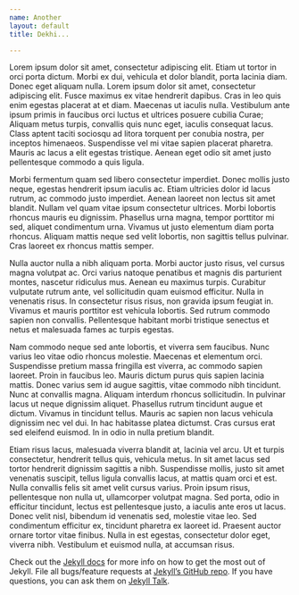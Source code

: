 ```yaml
---
name: Another
layout: default
title: Dekhi...

---
```




Lorem ipsum dolor sit amet, consectetur adipiscing elit. Etiam ut tortor in orci porta dictum. Morbi ex dui, vehicula et dolor blandit, porta lacinia diam. Donec eget aliquam nulla. Lorem ipsum dolor sit amet, consectetur adipiscing elit. Fusce maximus ex vitae hendrerit dapibus. Cras in leo quis enim egestas placerat at et diam. Maecenas ut iaculis nulla. Vestibulum ante ipsum primis in faucibus orci luctus et ultrices posuere cubilia Curae; Aliquam metus turpis, convallis quis nunc eget, iaculis consequat lacus. Class aptent taciti sociosqu ad litora torquent per conubia nostra, per inceptos himenaeos. Suspendisse vel mi vitae sapien placerat pharetra. Mauris ac lacus a elit egestas tristique. Aenean eget odio sit amet justo pellentesque commodo a quis ligula.

Morbi fermentum quam sed libero consectetur imperdiet. Donec mollis justo neque, egestas hendrerit ipsum iaculis ac. Etiam ultricies dolor id lacus rutrum, ac commodo justo imperdiet. Aenean laoreet non lectus sit amet blandit. Nullam vel quam vitae ipsum consectetur ultrices. Morbi lobortis rhoncus mauris eu dignissim. Phasellus urna magna, tempor porttitor mi sed, aliquet condimentum urna. Vivamus ut justo elementum diam porta rhoncus. Aliquam mattis neque sed velit lobortis, non sagittis tellus pulvinar. Cras laoreet ex rhoncus mattis semper.

Nulla auctor nulla a nibh aliquam porta. Morbi auctor justo risus, vel cursus magna volutpat ac. Orci varius natoque penatibus et magnis dis parturient montes, nascetur ridiculus mus. Aenean eu maximus turpis. Curabitur vulputate rutrum ante, vel sollicitudin quam euismod efficitur. Nulla in venenatis risus. In consectetur risus risus, non gravida ipsum feugiat in. Vivamus et mauris porttitor est vehicula lobortis. Sed rutrum commodo sapien non convallis. Pellentesque habitant morbi tristique senectus et netus et malesuada fames ac turpis egestas.

Nam commodo neque sed ante lobortis, et viverra sem faucibus. Nunc varius leo vitae odio rhoncus molestie. Maecenas et elementum orci. Suspendisse pretium massa fringilla est viverra, ac commodo sapien laoreet. Proin in faucibus leo. Mauris dictum purus quis sapien lacinia mattis. Donec varius sem id augue sagittis, vitae commodo nibh tincidunt. Nunc at convallis magna. Aliquam interdum rhoncus sollicitudin. In pulvinar lacus ut neque dignissim aliquet. Phasellus rutrum tincidunt augue et dictum. Vivamus in tincidunt tellus. Mauris ac sapien non lacus vehicula dignissim nec vel dui. In hac habitasse platea dictumst. Cras cursus erat sed eleifend euismod. In in odio in nulla pretium blandit.

Etiam risus lacus, malesuada viverra blandit at, lacinia vel arcu. Ut et turpis consectetur, hendrerit tellus quis, vehicula metus. In sit amet lacus sed tortor hendrerit dignissim sagittis a nibh. Suspendisse mollis, justo sit amet venenatis suscipit, tellus ligula convallis lacus, at mattis quam orci et est. Nulla convallis felis sit amet velit cursus varius. Proin ipsum risus, pellentesque non nulla ut, ullamcorper volutpat magna. Sed porta, odio in efficitur tincidunt, lectus est pellentesque justo, a iaculis ante eros ut lacus. Donec velit nisl, bibendum id venenatis sed, molestie vitae leo. Sed condimentum efficitur ex, tincidunt pharetra ex laoreet id. Praesent auctor ornare tortor vitae finibus. Nulla in est egestas, consectetur dolor eget, viverra nibh. Vestibulum et euismod nulla, at accumsan risus. 

Check out the [Jekyll docs][jekyll-docs] for more info on how to get the most out of Jekyll. File all bugs/feature requests at [Jekyll’s GitHub repo][jekyll-gh]. If you have questions, you can ask them on [Jekyll Talk][jekyll-talk].

[jekyll-docs]: https://jekyllrb.com/docs/home
[jekyll-gh]:   https://github.com/jekyll/jekyll
[jekyll-talk]: https://talk.jekyllrb.com/